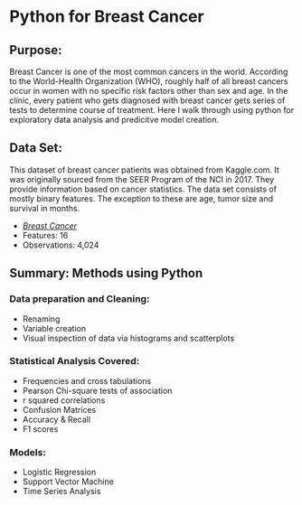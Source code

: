 # Python for Breast Cancer
## Purpose:
Breast Cancer is one of the most common cancers in the world. According to the World-Health Organization (WHO), roughly half of all breast cancers occur in women with no specific risk factors other than sex and age. In the clinic, every patient who gets diagnosed with breast cancer gets series of tests to determine course of treatment. Here I walk through using python for exploratory data analysis and predicitve model creation.
## Data Set:
This dataset of breast cancer patients was obtained from Kaggle.com. It was originally sourced from the SEER Program of the NCI in 2017. They provide information based on cancer statistics. The data set consists of mostly binary features. The exception to these are age, tumor size and survival in months. 
- [*Breast Cancer*](https://www.kaggle.com/datasets/reihanenamdari/breast-cancer)
- Features: 16
- Observations: 4,024
## Summary: Methods using Python
### Data preparation and Cleaning:
- Renaming
- Variable creation
- Visual inspection of data via histograms and scatterplots
### Statistical Analysis Covered:
- Frequencies and cross tabulations
- Pearson Chi-square tests of association
- r squared correlations
- Confusion Matrices
- Accuracy & Recall
- F1 scores
### Models:
- Logistic Regression
- Support Vector Machine
- Time Series Analysis
